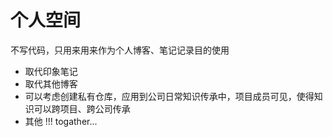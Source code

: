 # 个人空间
不写代码，只用来用来作为个人博客、笔记记录目的使用

* 取代印象笔记
* 取代其他博客
* 可以考虑创建私有仓库，应用到公司日常知识传承中，项目成员可见，使得知识可以跨项目、跨公司传承
* 其他 !!! togather...
